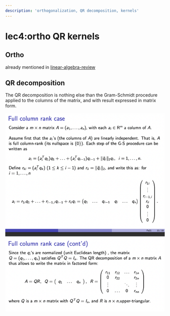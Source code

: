 ```yaml
---
description: 'orthogonalization, QR decomposition, kernels'
---
```


# lec4:ortho QR kernels

## Ortho
already mentioned in [linear-algebra-review](linear-algebra-review.md)

## QR decomposition
The QR decomposition is nothing else than the Gram-Schmidt procedure applied to the columns of the matrix, and with result expressed in matrix form.

![fig1](images/eecs127lec4fig1.png)